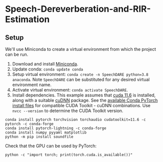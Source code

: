 # Speech-Dereverberation-and-RIR-Estimation

## Setup

We'll use Miniconda to create a virtual environment from which the project can be run.
1. Download and install [Miniconda](https://docs.conda.io/en/latest/miniconda.html).
2. Update conda: `conda update conda`
3. Setup virtual environment: `conda create -n SpeechDARE python=3.8 anaconda`. Note `SpeechDARE`
can be substituted for any desired virtual environment name.
4. Activate virtual environment: `conda activate SpeechDARE`.
5. Install dependencies. This example assumes that
[cuda 11.6](https://developer.nvidia.com/cuda-11-6-0-download-archive) is installed, along with a
suitable [cuDNN](https://developer.nvidia.com/rdp/cudnn-archive) package. See the
[available Conda PyTorch install files](https://anaconda.org/pytorch/pytorch/files) for compatible
CUDA Toolkit - cuDNN combinations. Use `nvcc --version` to determine the CUDA Toolkit version.
```
conda install pytorch torchvision torchaudio cudatoolkit=11.6 -c pytorch -c conda-forge
conda install pytorch-lightning -c conda-forge
conda install numpy pyyaml matplotlib
python -m pip install soundfile
```

Check that the GPU can be used by PyTorch:
```
python -c "import torch; print(torch.cuda.is_available())"
```
